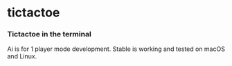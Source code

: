 # tictactoe
### Tictactoe in the terminal

Ai is for 1 player mode development.
Stable is working and tested on macOS and Linux.
